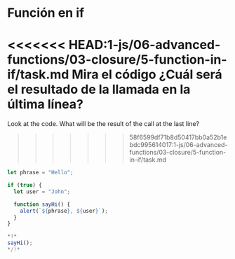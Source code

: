 
# Función en if

<<<<<<< HEAD:1-js/06-advanced-functions/03-closure/5-function-in-if/task.md
Mira el código ¿Cuál será el resultado de la llamada en la última línea?
=======
Look at the code. What will be the result of the call at the last line?
>>>>>>> 58f6599df71b8d50417bb0a52b1ebdc995614017:1-js/06-advanced-functions/03-closure/5-function-in-if/task.md

```js run
let phrase = "Hello";

if (true) {
  let user = "John";

  function sayHi() {
    alert(`${phrase}, ${user}`);
  }
}

*!*
sayHi();
*/!*
```
